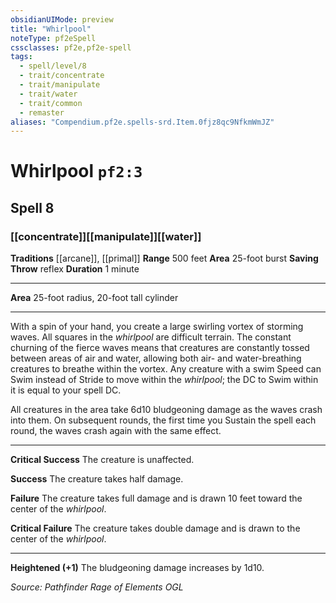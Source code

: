 ```yaml
---
obsidianUIMode: preview
title: "Whirlpool"
noteType: pf2eSpell
cssclasses: pf2e,pf2e-spell
tags:
  - spell/level/8
  - trait/concentrate
  - trait/manipulate
  - trait/water
  - trait/common
  - remaster
aliases: "Compendium.pf2e.spells-srd.Item.0fjz8qc9NfkmWmJZ" 
---
```

# Whirlpool  `pf2:3`  
## Spell 8
### [[concentrate]][[manipulate]][[water]]
**Traditions** [[arcane]], [[primal]]
**Range** 500 feet
**Area** 25-foot burst
**Saving Throw**  reflex
**Duration** 1 minute
* * * 
**Area** 25-foot radius, 20-foot tall cylinder

* * *

With a spin of your hand, you create a large swirling vortex of storming waves. All squares in the _whirlpool_ are difficult terrain. The constant churning of the fierce waves means that creatures are constantly tossed between areas of air and water, allowing both air- and water-breathing creatures to breathe within the vortex. Any creature with a swim Speed can Swim instead of Stride to move within the _whirlpool_; the DC to Swim within it is equal to your spell DC.

All creatures in the area take 6d10 bludgeoning damage as the waves crash into them. On subsequent rounds, the first time you Sustain the spell each round, the waves crash again with the same effect.

* * *

**Critical Success** The creature is unaffected.

**Success** The creature takes half damage.

**Failure** The creature takes full damage and is drawn 10 feet toward the center of the _whirlpool_.

**Critical Failure** The creature takes double damage and is drawn to the center of the _whirlpool_.

* * *

**Heightened (+1)** The bludgeoning damage increases by 1d10.

*Source: Pathfinder Rage of Elements*
*OGL*